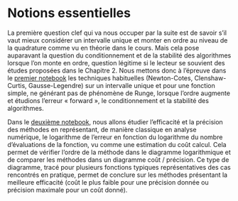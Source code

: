 # Notions essentielles


La première question clef qui va nous occuper par la suite est de savoir s’il vaut mieux considérer un intervalle unique et monter en ordre au niveau de la quadrature comme vu en théorie dans le cours. Mais cela pose auparavant la question du conditionnement et de la stabilité des algorithmes lorsque l’on monte en ordre, question légitime si le lecteur se souvient des études proposées dans le Chapitre 2. Nous mettons donc à l’épreuve dans le  [premier notebook](erreur.ipynb) les techniques habituelles (Newton-Cotes, Clenshaw-Curtis, Gausse-Legendre) sur un intervalle unique et pour une fonction simple, ne générant pas de phénomène de Runge, lorsque l’ordre augmente et étudions l’erreur « forward », le conditionnement et la stabilité des algorithmes.

Dans le [deuxième notebook](ordre.ipynb), nous allons étudier l’efficacité et la précision des méthodes en représentant, de manière classique en analyse numérique, le logarithme de l’erreur en fonction du logarithme du nombre d’évaluations de la fonction, vu comme une estimation du coût calcul. Cela permet de vérifier l’ordre de la méthode dans le diagramme logarithmique et de comparer les méthodes dans un diagramme coût / précision. Ce type de diagramme, tracé pour plusieurs fonctions typiques représentatives des cas rencontrés en pratique, permet de conclure sur les méthodes présentant la meilleure efficacité (coût le plus faible pour une précision donnée ou précision maximale pour un coût donné).
